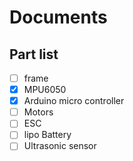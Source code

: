 # Documents

<h2>Part list</h2>

- [ ] frame
- [x] MPU6050 
- [x] Arduino micro controller
- [ ] Motors
- [ ] ESC
- [ ] lipo Battery
- [ ] Ultrasonic sensor
